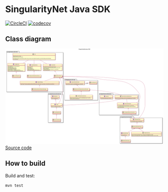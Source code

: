 # SingularityNet Java SDK

[![CircleCI](https://circleci.com/gh/singnet/snet-sdk-java.svg?style=svg)](https://circleci.com/gh/singnet/snet-sdk-java)
[![codecov](https://codecov.io/gh/singnet/snet-sdk-java/branch/master/graph/badge.svg)](https://codecov.io/gh/singnet/snet-sdk-java)

## Class diagram

![Class diagram](./docs/class-diagram.svg)
[Source code](./docs/class-diagram.plantuml)

## How to build

Build and test:
```
mvn test
```

